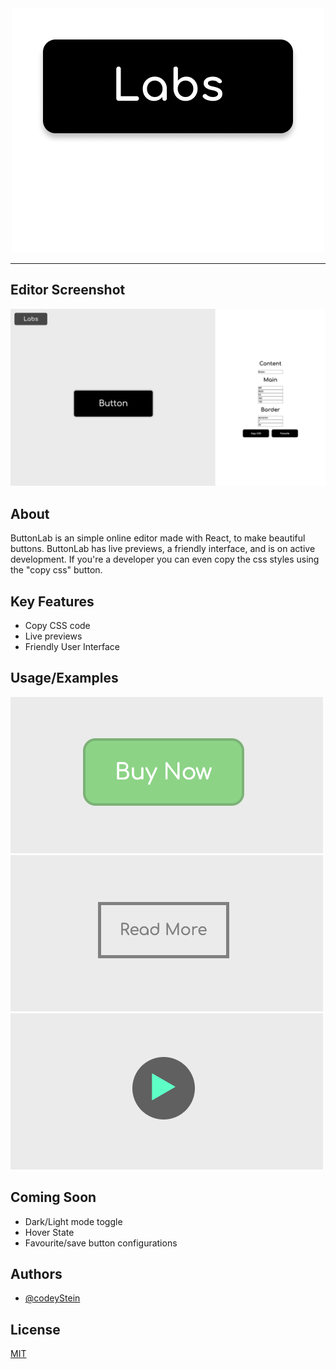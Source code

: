 <div align="center">
  <img src="https://raw.githubusercontent.com/codeyStein/ButtonLab/main/main/public/logo500.png" alt="ButtonLabs Logo">
</div>

---
## Editor Screenshot
![App Screenshot](https://raw.githubusercontent.com/codeyStein/ButtonLab/main/main/public/screenshot.png)


## About
ButtonLab is an simple online editor made with React, to make beautiful buttons. ButtonLab has live previews, a friendly interface, and is on active development. If you're a developer you can even copy the css styles using the "copy css" button.


## Key Features
- Copy CSS code
- Live previews
- Friendly User Interface


## Usage/Examples
![Example One - buy button](https://raw.githubusercontent.com/codeyStein/ButtonLab/main/main/public/exampleone.png)
![Example Two - Read More button](https://raw.githubusercontent.com/codeyStein/ButtonLab/main/main/public/exampletwo.png)
![Example Two - Play Button](https://raw.githubusercontent.com/codeyStein/ButtonLab/main/main/public/examplethree.png)


## Coming Soon
* Dark/Light mode toggle
* Hover State
* Favourite/save button configurations


## Authors
- [@codeyStein](https://www.github.com/codeyStein)


## License
[MIT](https://choosealicense.com/licenses/mit/)

